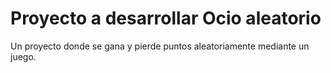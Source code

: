 # Proyecto a desarrollar Ocio aleatorio

Un proyecto donde se gana y pierde puntos aleatoriamente mediante un juego.
